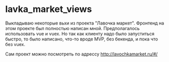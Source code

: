 # lavka_market_views

Выкладываю некоторые вьхи из проекта "Лавочка маркет". Фронтенд на этом проекте был полностью написан мной.
Предполагалось использовать vue и vuex. Но так как клиенту надо было запуститься быстро, то было написано, что-то
вроде MVP, без бекенда, и пока что без vuex. 

Сам проект можно посмотреть по адрессу http://lavochkamarket.ru/#/
